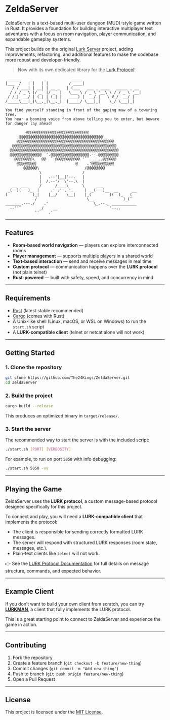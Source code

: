 # ZeldaServer

ZeldaServer is a text-based multi-user dungeon (MUD)-style game written in Rust. It provides a foundation for building interactive multiplayer text adventures with a focus on room navigation, player communication, and expandable gameplay systems.

This project builds on the original [Lurk Server](https://github.com/The24Kings/lurk-server) project, adding improvements, refactoring, and additional features to make the codebase more robust and developer-friendly.

> Now with its own dedicated library for the [Lurk Protocol](https://crates.io/crates/lurk_lcsc)!

```
 ______    _     _           _____
|___  /   | |   | |         / ____|
   / / ___| | __| | __ _   | (___   ___ _ ____   _____ _ __
  / / / _ \ |/ _` |/ _` |   \___ \ / _ \ '__\ \ / / _ \ '__|
 / /_|  __/ | (_| | (_| |   ____) |  __/ |   \ V /  __/ |
/_____\___|_|\__,_|\__,_|  |_____/ \___|_|    \_/ \___|_|

You find yourself standing in front of the gaping maw of a towering tree.
You hear a booming voice from above telling you to enter, but beware for danger lay ahead!

         @@@@@@@@@@@@@@@@@@@@@@@@@@@@
      @@@@@@@@@@@@@@@@@@@@@@@@@@@@@@@@@@@@@
     @@@@@@@@@@@@@@@@@@@@@@@@@@@@@@@@@@@@@@@@@@@
   @@@@@@@@@@@@@@@@@@@@@@@@@@@@@@@@@@@@@@@@@@@@@@
  @@@@@@@@@@@@@@@@@@@@@@@@@@@@@@@@@@@@@@@@@@@@@@@@
  @@@@@@@@@@@@@@  '.@@@@@@@@@@@@@@@@@.--.@@@@@@@@@
    @@@@@@@@\   @@  ¯ @@@@@@@@@@@ '¯¯ ___..@@@@@@
     @@@@@@@@|                 @    .'@@@@@@@@@@
        @@@@@@\                    /@@@@@@@@
               \                  /
               |   .--'|__|'--.   |
               |  /.--'/  \'--.\  |
   __  ___     /      /____\      \     ___
 _(  )(   )_  |     .' .''. '.     |  _(   )__  __      __
(           )_|    |__/    \__|    |_(        )(  )_   (
             /                      \__             )_(¯
_______.---./    .'                    \_.--._ ___________
  --''¯        _/    __                       '--..
             ''    .'
```

---

## Features

- **Room-based world navigation** — players can explore interconnected rooms
- **Player management** — supports multiple players in a shared world
- **Text-based interaction** — send and receive messages in real time
- **Custom protocol** — communication happens over the **LURK protocol** (not plain telnet)
- **Rust-powered** — built with safety, speed, and concurrency in mind

---

## Requirements

- [Rust](https://www.rust-lang.org/) (latest stable recommended)
- [Cargo](https://doc.rust-lang.org/cargo/) (comes with Rust)
- A Unix-like shell (Linux, macOS, or WSL on Windows) to run the `start.sh` script
- A **LURK-compatible client** (telnet or netcat alone will not work)

---

## Getting Started

### 1. Clone the repository

```bash
git clone https://github.com/The24Kings/ZeldaServer.git
cd ZeldaServer
```

### 2. Build the project

```bash
cargo build --release
```

This produces an optimized binary in `target/release/`.

### 3. Start the server

The recommended way to start the server is with the included script:

```bash
./start.sh [PORT] [VERBOSITY]
```

For example, to run on port `5050` with info debugging:

```bash
./start.sh 5050 -vv
```

---

## Playing the Game

ZeldaServer uses the **LURK protocol**, a custom message-based protocol designed specifically for this project.

To connect and play, you will need a **LURK-compatible client** that implements the protocol:

- The client is responsible for sending correctly formatted LURK messages.
- The server will respond with structured LURK responses (room state, messages, etc.).
- Plain-text clients like `telnet` will not work.

👉 See the [LURK Protocol Documentation](https://github.com/The24Kings/LurkProtocol/wiki) for full details on message structure, commands, and expected behavior.

---

## Example Client

If you don’t want to build your own client from scratch, you can try [**LURKMAN**](https://github.com/col1010/LURKMAN), a client that fully implements the LURK protocol.

This is a great starting point to connect to ZeldaServer and experience the game in action.

---

## Contributing

1. Fork the repository
2. Create a feature branch (`git checkout -b feature/new-thing`)
3. Commit changes (`git commit -m "Add new thing"`)
4. Push to branch (`git push origin feature/new-thing`)
5. Open a Pull Request

---

## License

This project is licensed under the [MIT License](LICENSE).
